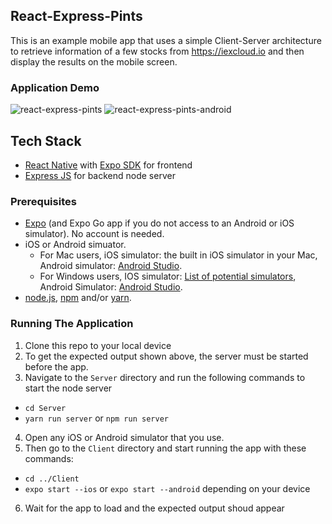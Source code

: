 ## React-Express-Pints

This is an example mobile app that uses a simple Client-Server architecture to retrieve information of a few stocks from https://iexcloud.io and then display the results on the mobile screen.


### Application Demo
![react-express-pints](https://user-images.githubusercontent.com/85099754/214916720-2badf1fb-d680-4649-af1c-575b02bcdb72.gif)                            ![react-express-pints-android](https://user-images.githubusercontent.com/85099754/214924974-c149048c-b5bf-45fa-97d8-e4781ea5ee17.gif)



## Tech Stack
* [React Native](https://reactnative.dev) with [Expo SDK](https://expo.dev) for frontend 
* [Express JS](https://expressjs.com) for backend node server


### Prerequisites
* [Expo](https://docs.expo.dev/get-started/installation/) (and Expo Go app if you do not access to an Android or iOS simulator). No account is needed.
* iOS or Android simuator. 
    * For Mac users, iOS simulator: the built in iOS simulator in your Mac, Android simulator: [Android Studio](https://www.googleadservices.com/pagead/aclk?sa=L&ai=DChcSEwiQ35GA7eX8AhUHeSoKHVcuCnAYABAAGgJ0bQ&ohost=www.google.com&cid=CAESbeD2Hyv5xjViwYPdcNYJCdkxlDb_3ei4lHHN2rKCUjonZGI4FMIiYdz7jlZgNPnmgjdy9t1XlJDSWuDRhh9YEXQ3cWrwIm4UOw9esKaPovacfrMagXIpY7h05riWjGPgSK2qW-QEpKfM9LV6MbA&sig=AOD64_3AbIcBJHYsob2z20_56spjYpxHdg&q&adurl&ved=2ahUKEwjexomA7eX8AhVjJrcAHcmRApQQ0Qx6BAgIEAE&nis=8). 
    * For Windows users, IOS simulator: [List of potential simulators](https://buildfire.com/5-best-ios-simulators-for-windows), Android Simulator: [Android Studio](https://www.googleadservices.com/pagead/aclk?sa=L&ai=DChcSEwiQ35GA7eX8AhUHeSoKHVcuCnAYABAAGgJ0bQ&ohost=www.google.com&cid=CAESbeD2Hyv5xjViwYPdcNYJCdkxlDb_3ei4lHHN2rKCUjonZGI4FMIiYdz7jlZgNPnmgjdy9t1XlJDSWuDRhh9YEXQ3cWrwIm4UOw9esKaPovacfrMagXIpY7h05riWjGPgSK2qW-QEpKfM9LV6MbA&sig=AOD64_3AbIcBJHYsob2z20_56spjYpxHdg&q&adurl&ved=2ahUKEwjexomA7eX8AhVjJrcAHcmRApQQ0Qx6BAgIEAE&nis=8).
* [node.js](https://nodejs.org/en/), [npm](https://docs.npmjs.com/downloading-and-installing-node-js-and-npm) and/or [yarn](https://classic.yarnpkg.com/en/docs/install#mac-stable).


### Running The Application
1. Clone this repo to your local device
2. To get the expected output shown above, the server must be started before the app.
3. Navigate to the `Server` directory and run the following commands to start the node server
  - `cd Server`
  - `yarn run server` or `npm run server`
4. Open any iOS or Android simulator that you use.
5. Then go to the `Client` directory and start running the app with these commands:
  - `cd ../Client`
  -  `expo start --ios` or `expo start --android` depending on your device
6. Wait for the app to load and the expected output shoud appear
